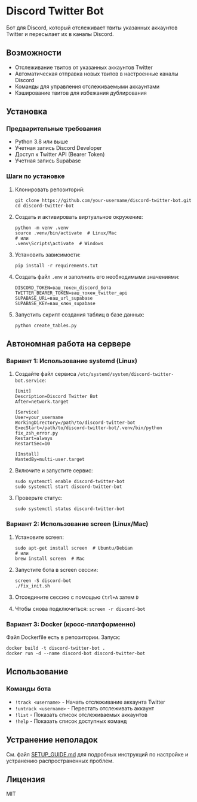# Discord Twitter Bot

Бот для Discord, который отслеживает твиты указанных аккаунтов Twitter и пересылает их в каналы Discord.

## Возможности

- Отслеживание твитов от указанных аккаунтов Twitter
- Автоматическая отправка новых твитов в настроенные каналы Discord
- Команды для управления отслеживаемыми аккаунтами
- Кэширование твитов для избежания дублирования

## Установка

### Предварительные требования

- Python 3.8 или выше
- Учетная запись Discord Developer
- Доступ к Twitter API (Bearer Token)
- Учетная запись Supabase

### Шаги по установке

1. Клонировать репозиторий:
   ```
   git clone https://github.com/your-username/discord-twitter-bot.git
   cd discord-twitter-bot
   ```

2. Создать и активировать виртуальное окружение:
   ```
   python -m venv .venv
   source .venv/bin/activate  # Linux/Mac
   # или
   .venv\Scripts\activate  # Windows
   ```

3. Установить зависимости:
   ```
   pip install -r requirements.txt
   ```

4. Создать файл `.env` и заполнить его необходимыми значениями:
   ```
   DISCORD_TOKEN=ваш_токен_discord_бота
   TWITTER_BEARER_TOKEN=ваш_токен_twitter_api
   SUPABASE_URL=ваш_url_supabase
   SUPABASE_KEY=ваш_ключ_supabase
   ```

5. Запустить скрипт создания таблиц в базе данных:
   ```
   python create_tables.py
   ```

## Автономная работа на сервере

### Вариант 1: Использование systemd (Linux)

1. Создайте файл сервиса `/etc/systemd/system/discord-twitter-bot.service`:
   ```
   [Unit]
   Description=Discord Twitter Bot
   After=network.target

   [Service]
   User=your_username
   WorkingDirectory=/path/to/discord-twitter-bot
   ExecStart=/path/to/discord-twitter-bot/.venv/bin/python fix_zsh_error.py
   Restart=always
   RestartSec=10

   [Install]
   WantedBy=multi-user.target
   ```

2. Включите и запустите сервис:
   ```
   sudo systemctl enable discord-twitter-bot
   sudo systemctl start discord-twitter-bot
   ```

3. Проверьте статус:
   ```
   sudo systemctl status discord-twitter-bot
   ```

### Вариант 2: Использование screen (Linux/Mac)

1. Установите screen:
   ```
   sudo apt-get install screen  # Ubuntu/Debian
   # или
   brew install screen  # Mac
   ```

2. Запустите бота в screen сессии:
   ```
   screen -S discord-bot
   ./fix_init.sh
   ```

3. Отсоедините сессию с помощью `Ctrl+A` затем `D`
4. Чтобы снова подключиться: `screen -r discord-bot`

### Вариант 3: Docker (кросс-платформенно)

Файл Dockerfile есть в репозитории. Запуск:

```
docker build -t discord-twitter-bot .
docker run -d --name discord-bot discord-twitter-bot
```

## Использование

### Команды бота

- `!track <username>` - Начать отслеживание аккаунта Twitter
- `!untrack <username>` - Перестать отслеживать аккаунт
- `!list` - Показать список отслеживаемых аккаунтов
- `!help` - Показать список доступных команд

## Устранение неполадок

См. файл [SETUP_GUIDE.md](SETUP_GUIDE.md) для подробных инструкций по настройке и устранению распространенных проблем.

## Лицензия

MIT 